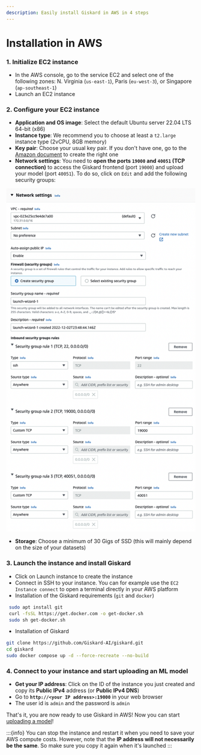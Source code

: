 ```yaml
---
description: Easily install Giskard in AWS in 4 steps
---
```


# Installation in AWS

### 1. Initialize EC2 instance

* In the AWS console, go to the service EC2 and select one of the following zones: N. Virginia (`us-east-1`), Paris (`eu-west-3`), or Singapore (`ap-southeast-1`)
* Launch an EC2 instance

### 2. Configure your EC2 instance

* **Application and OS image**: Select the default Ubuntu server 22.04 LTS 64-bit (x86)
* **Instance type**: We recommend you to choose at least a `t2.large` instance type (2vCPU, 8GB memory)
* **Key pair**: Choose your usual key pair. If you don't have one, go to the [Amazon document](https://docs.aws.amazon.com/AWSEC2/latest/UserGuide/create-key-pairs.html) to create the right one
* **Network settings**: You need to **open the ports `19000` and `40051` (TCP connection)** to access the Giskard frontend (port `19000`) and upload your model (port `40051`). To do so, click on `Edit` and add the following security groups:

![](<../../assets/image_(1)_(1)_(2).png>)

* **Storage**: Choose a minimum of 30 Gigs of SSD (this will mainly depend on the size of your datasets)

### 3. Launch the instance and install Giskard

* Click on Launch instance to create the instance
* Connect in SSH to your instance. You can for example use the `EC2 Instance connect` to open a terminal directly in your AWS platform
* Installation of the Giskard requirements (`git` and `docker`)

```bash
 sudo apt install git
 curl -fsSL https://get.docker.com -o get-docker.sh
 sudo sh get-docker.sh
```

* Installation of Giskard

```bash
git clone https://github.com/Giskard-AI/giskard.git
cd giskard
sudo docker compose up -d --force-recreate --no-build
```

### 4. Connect to your instance and start uploading an ML model

* **Get your IP address**: Click on the ID of the instance you just created and copy its **Public IPv4** address (or **Public IPv4 DNS**)
* Go to **`http://<your IP address>:19000`** in your web browser
* The user id is `admin` and the password is `admin`

That's it, you are now ready to use Giskard in AWS! Now you can start [uploading a model](../upload-your-model/)!

:::{info}
You can stop the instance and restart it when you need to save your AWS compute costs. However, note that the **IP address will not necessarily be the same**. So make sure you copy it again when it's launched
:::

